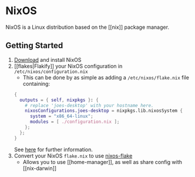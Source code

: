 # NixOS

NixOS is a Linux distribution based on the [[nix]] package manager. 

## Getting Started

1. [Download](https://nixos.org/download#download-nixos) and install NixOS
1. [[flakes|Flakify]] your NixOS configuration in `/etc/nixos/configuration.nix`
    - This can be done by as simple as adding a `/etc/nixos/flake.nix` file containing:
     ```nix
     {
       outputs = { self, nixpkgs }: {
         # replace 'joes-desktop' with your hostname here.
         nixosConfigurations.joes-desktop = nixpkgs.lib.nixosSystem {
           system = "x86_64-linux";
           modules = [ ./configuration.nix ];
         };
       };
     }
     ```
     See [here](https://nixos.wiki/wiki/Flakes#Using_nix_flakes_with_NixOS) for further information.
2. Convert your NixOS `flake.nix` to use [nixos-flake](https://community.flake.parts/nixos-flake)
   - Allows you to use [[home-manager]], as well as share config with [[nix-darwin]]
